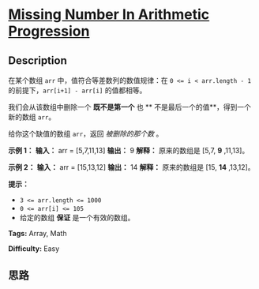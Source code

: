 # [Missing Number In Arithmetic Progression][title]

## Description

在某个数组 `arr` 中，值符合等差数列的数值规律：在 `0 <= i < arr.length - 1` 的前提下，`arr[i+1] -
arr[i]` 的值都相等。

我们会从该数组中删除一个 **既不是第一个** 也 **  不是最后一个的值**，得到一个新的数组  `arr`。

给你这个缺值的数组 `arr`，返回 _被删除的那个数_ 。



**示例 1：**
            **输入：** arr = [5,7,11,13]    **输出：** 9    **解释：** 原来的数组是 [5,7, **9** ,11,13]。    

**示例 2：**
            **输入：** arr = [15,13,12]    **输出：** 14    **解释：** 原来的数组是 [15, **14** ,13,12]。



**提示：**

  * `3 <= arr.length <= 1000`
  * `0 <= arr[i] <= 105`
  * 给定的数组 **保证** 是一个有效的数组。


**Tags:** Array, Math

**Difficulty:** Easy

## 思路

[title]: https://leetcode-cn.com/problems/missing-number-in-arithmetic-progression
